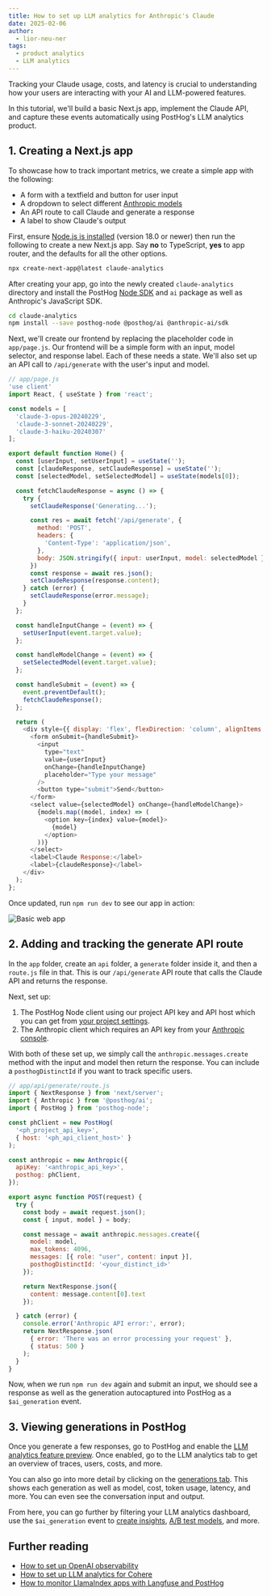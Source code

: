 ```yaml
---
title: How to set up LLM analytics for Anthropic's Claude
date: 2025-02-06
author:
  - lior-neu-ner
tags:
  - product analytics
  - LLM analytics
---
```


Tracking your Claude usage, costs, and latency is crucial to understanding how your users are interacting with your AI and LLM-powered features.

In this tutorial, we'll build a basic Next.js app, implement the Claude API, and capture these events automatically using PostHog's LLM analytics product.

## 1. Creating a Next.js app

To showcase how to track important metrics, we create a simple app with the following:

- A form with a textfield and button for user input
- A dropdown to select different [Anthropic models](https://docs.anthropic.com/claude/docs/models-overview)
- An API route to call Claude and generate a response
- A label to show Claude's output

First, ensure [Node.js is installed](https://nodejs.dev/en/learn/how-to-install-nodejs/) (version 18.0 or newer) then run the following to create a new Next.js app. Say **no** to TypeScript, **yes** to app router, and the defaults for all the other options.

```bash
npx create-next-app@latest claude-analytics
```

After creating your app, go into the newly created `claude-analytics` directory and install the PostHog [Node SDK](/docs/libraries/node) and `ai` package as well as Anthropic's JavaScript SDK.

```bash
cd claude-analytics
npm install --save posthog-node @posthog/ai @anthropic-ai/sdk
```

Next, we'll create our frontend by replacing the placeholder code in `app/page.js`. Our frontend will be a simple form with an input, model selector, and response label. Each of these needs a state. We'll also set up an API call to `/api/generate` with the user's input and model.

```js
// app/page.js
'use client'
import React, { useState } from 'react';

const models = [
  'claude-3-opus-20240229',
  'claude-3-sonnet-20240229',
  'claude-3-haiku-20240307'
];

export default function Home() {
  const [userInput, setUserInput] = useState('');
  const [claudeResponse, setClaudeResponse] = useState('');
  const [selectedModel, setSelectedModel] = useState(models[0]);

  const fetchClaudeResponse = async () => {
    try {
      setClaudeResponse('Generating...');

      const res = await fetch('/api/generate', {
        method: 'POST',
        headers: {
          'Content-Type': 'application/json',
        },
        body: JSON.stringify({ input: userInput, model: selectedModel }),
      })
      const response = await res.json();
      setClaudeResponse(response.content);
    } catch (error) {
      setClaudeResponse(error.message);
    }
  };

  const handleInputChange = (event) => {
    setUserInput(event.target.value);
  };

  const handleModelChange = (event) => {
    setSelectedModel(event.target.value);
  };

  const handleSubmit = (event) => {
    event.preventDefault();
    fetchClaudeResponse();
  };

  return (
    <div style={{ display: 'flex', flexDirection: 'column', alignItems: 'center', justifyContent: 'center', minHeight: '100vh', gap: '20px' }}>
      <form onSubmit={handleSubmit}>
        <input
          type="text"
          value={userInput}
          onChange={handleInputChange}
          placeholder="Type your message"
        />
        <button type="submit">Send</button>
      </form>
      <select value={selectedModel} onChange={handleModelChange}>
        {models.map((model, index) => (
          <option key={index} value={model}>
            {model}
          </option>
        ))}
      </select>
      <label>Claude Response:</label>
      <label>{claudeResponse}</label>
    </div>
  );
};

```

Once updated, run `npm run dev` to see our app in action:

![Basic web app](https://res.cloudinary.com/dmukukwp6/image/upload/Clean_Shot_2025_02_05_at_09_44_502x_bad984900d.png)

## 2. Adding and tracking the generate API route

In the `app` folder, create an `api` folder, a `generate` folder inside it, and then a `route.js` file in that. This is our `/api/generate` API route that calls the Claude API and returns the response.

Next, set up:

1. The PostHog Node client using our project API key and API host which you can get from [your project settings](https://us.posthog.com/settings/project).
2. The Anthropic client which requires an API key from your [Anthropic console](https://console.anthropic.com/settings/keys).

With both of these set up, we simply call the `anthropic.messages.create` method with the input and model then return the response. You can include a `posthogDistinctId` if you want to track specific users. 

```js
// app/api/generate/route.js
import { NextResponse } from 'next/server';
import { Anthropic } from '@posthog/ai';
import { PostHog } from 'posthog-node';

const phClient = new PostHog(
  '<ph_project_api_key>',
  { host: '<ph_api_client_host>' }
);

const anthropic = new Anthropic({
  apiKey: '<anthropic_api_key>',
  posthog: phClient,
});

export async function POST(request) {
  try {
    const body = await request.json();
    const { input, model } = body;

    const message = await anthropic.messages.create({
      model: model,
      max_tokens: 4096,
      messages: [{ role: "user", content: input }],
      posthogDistinctId: '<your_distinct_id>'
    });

    return NextResponse.json({
      content: message.content[0].text
    });

  } catch (error) {
    console.error('Anthropic API error:', error);
    return NextResponse.json(
      { error: 'There was an error processing your request' },
      { status: 500 }
    );
  }
}

```

Now, when we run `npm run dev` again and submit an input, we should see a response as well as the generation autocaptured into PostHog as a `$ai_generation` event.
<ProductScreenshot
    imageLight="https://res.cloudinary.com/dmukukwp6/image/upload/Clean_Shot_2025_02_05_at_09_49_48_2x_f3a541eeee.png"
    imageDark="https://res.cloudinary.com/dmukukwp6/image/upload/Clean_Shot_2025_02_05_at_09_49_33_2x_8acd393cac.png"
    alt="Generated response" 
    classes="rounded"
/>

## 3. Viewing generations in PostHog

Once you generate a few responses, go to PostHog and enable the [LLM analytics feature preview](https://app.posthog.com/settings/user-feature-previews#llm-observability). Once enabled, go to the LLM analytics tab to get an overview of traces, users, costs, and more.

<ProductScreenshot
    imageLight="https://res.cloudinary.com/dmukukwp6/image/upload/Clean_Shot_2025_02_05_at_10_00_08_2x_a4773a9cd5.png"
    imageDark="https://res.cloudinary.com/dmukukwp6/image/upload/Clean_Shot_2025_02_05_at_10_00_30_2x_5aa813c995.png"
    alt="LLM analytics dashboard"
    classes="rounded"
/>

You can also go into more detail by clicking on the [generations tab](https://app.posthog.com/llm-observability/generations). This shows each generation as well as model, cost, token usage, latency, and more. You can even see the conversation input and output.

<ProductScreenshot
    imageLight="https://res.cloudinary.com/dmukukwp6/image/upload/Clean_Shot_2025_02_05_at_10_04_35_2x_2dbca9be6b.png"
    imageDark="https://res.cloudinary.com/dmukukwp6/image/upload/Clean_Shot_2025_02_05_at_10_04_16_2x_dc42a287a5.png"
    alt="LLM generations list"
    classes="rounded"
/>

From here, you can go further by filtering your LLM analytics dashboard, use the `$ai_generation` event to [create insights](/docs/product-analytics/insights), [A/B test models](/tutorials/llm-ab-tests), and more.

## Further reading

- [How to set up OpenAI observability](/tutorials/openai-observability)
- [How to set up LLM analytics for Cohere](/tutorials/cohere-analytics)
- [How to monitor LlamaIndex apps with Langfuse and PostHog](/tutorials/monitor-llama-index-with-langfuse)
